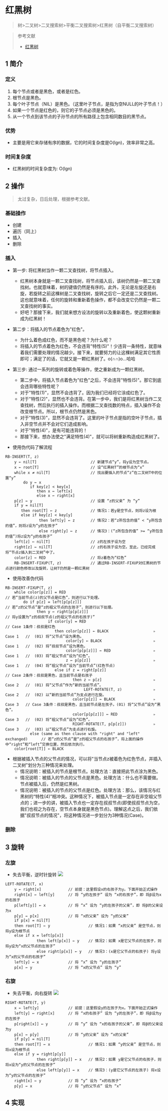 # 红黑树
> 树>二叉树>二叉搜索树>平衡二叉搜索树>红黑树（自平衡二叉搜索树）

> 参考文献
> * [红黑树](https://www.cnblogs.com/skywang12345/p/3245399.html#a1)
## 1 简介

### 定义
1. 每个节点或者是黑色，或者是红色。
2. 根节点是黑色。
3. 每个叶子节点（NIL）是黑色。（这里叶子节点，是指为空NULL的叶子节点！）
4. 如果一个节点是红色的，则它的子节点必须是黑色的。
5. 从一个节点到该节点的子孙节点的所有路径上包含相同数目的黑节点。

### 优势
* 主要是用它来存储有序的数据，它的时间复杂度是O(lgn)，效率非常之高。

### 时间复杂度
* 红黑树的时间复杂度为: O(lgn)
## 2 操作
> 太过复杂，日后处理，根据参考文献。
### 基础操作

* 创建
* 遍历（同上）
* 插入
* 删除

### 插入

* 第一步: 将红黑树当作一颗二叉查找树，将节点插入。
  * 红黑树本身就是一颗二叉查找树，将节点插入后，该树仍然是一颗二叉查找树。也就意味着，树的键值仍然是有序的。此外，无论是左旋还是右旋，若旋转之前这棵树是二叉查找树，旋转之后它一定还是二叉查找树。这也就意味着，任何的旋转和重新着色操作，都不会改变它仍然是一颗二叉查找树的事实。
  * 好吧？那接下来，我们就来想方设法的旋转以及重新着色，使这颗树重新成为红黑树！

* 第二步：将插入的节点着色为"红色"。
  * 为什么着色成红色，而不是黑色呢？为什么呢？
  * 将插入的节点着色为红色，不会违背"特性(5)"！少违背一条特性，就意味着我们需要处理的情况越少。接下来，就要努力的让这棵树满足其它性质即可；满足了的话，它就又是一颗红黑树了。o(∩∩)o...哈哈

* 第三步: 通过一系列的旋转或着色等操作，使之重新成为一颗红黑树。
    * 第二步中，将插入节点着色为"红色"之后，不会违背"特性(5)"。那它到底会违背哪些特性呢？
    * 对于"特性(1)"，显然不会违背了。因为我们已经将它涂成红色了。
    * 对于"特性(2)"，显然也不会违背。在第一步中，我们是将红黑树当作二叉查找树，然后执行的插入操作。而根据二叉查找数的特点，插入操作不会改变根节点。所以，根节点仍然是黑色。
    * 对于"特性(3)"，显然不会违背了。这里的叶子节点是指的空叶子节点，插入非空节点并不会对它们造成影响。
    * 对于"特性(4)"，是有可能违背的！
    * 那接下来，想办法使之"满足特性(4)"，就可以将树重新构造成红黑树了。

* 使用伪代码了解流程
```
RB-INSERT(T, z)  
    y ← nil[T]                        // 新建节点“y”，将y设为空节点。
    x ← root[T]                       // 设“红黑树T”的根节点为“x”
    while x ≠ nil[T]                  // 找出要插入的节点“z”在二叉树T中的位置“y”
        do y ← x                      
           if key[z] < key[x]  
              then x ← left[x]  
              else x ← right[x]  
    p[z] ← y                          // 设置 “z的父亲” 为 “y”
    if y = nil[T]                     
       then root[T] ← z               // 情况1：若y是空节点，则将z设为根
       else if key[z] < key[y]        
               then left[y] ← z       // 情况2：若“z所包含的值” < “y所包含的值”，则将z设为“y的左孩子”
               else right[y] ← z      // 情况3：(“z所包含的值” >= “y所包含的值”)将z设为“y的右孩子” 
    left[z] ← nil[T]                  // z的左孩子设为空
    right[z] ← nil[T]                 // z的右孩子设为空。至此，已经完成将“节点z插入到二叉树”中了。
    color[z] ← RED                    // 将z着色为“红色”
    RB-INSERT-FIXUP(T, z)             // 通过RB-INSERT-FIXUP对红黑树的节点进行颜色修改以及旋转，让树T仍然是一颗红黑树
```

* 使用改善伪代码
```
RB-INSERT-FIXUP(T, z)
    while color[p[z]] = RED                                                  // 若“当前节点(z)的父节点是红色”，则进行以下处理。
        do if p[z] = left[p[p[z]]]                                           // 若“z的父节点”是“z的祖父节点的左孩子”，则进行以下处理。
              then y ← right[p[p[z]]]                                        // 将y设置为“z的叔叔节点(z的祖父节点的右孩子)”
                   if color[y] = RED                                         // Case 1条件：叔叔是红色
                      then color[p[z]] ← BLACK                    ▹ Case 1   //  (01) 将“父节点”设为黑色。
                           color[y] ← BLACK                       ▹ Case 1   //  (02) 将“叔叔节点”设为黑色。
                           color[p[p[z]]] ← RED                   ▹ Case 1   //  (03) 将“祖父节点”设为“红色”。
                           z ← p[p[z]]                            ▹ Case 1   //  (04) 将“祖父节点”设为“当前节点”(红色节点)
                      else if z = right[p[z]]                                // Case 2条件：叔叔是黑色，且当前节点是右孩子
                              then z ← p[z]                       ▹ Case 2   //  (01) 将“父节点”作为“新的当前节点”。
                                   LEFT-ROTATE(T, z)              ▹ Case 2   //  (02) 以“新的当前节点”为支点进行左旋。
                              color[p[z]] ← BLACK                 ▹ Case 3   // Case 3条件：叔叔是黑色，且当前节点是左孩子。(01) 将“父节点”设为“黑色”。
                              color[p[p[z]]] ← RED                ▹ Case 3   //  (02) 将“祖父节点”设为“红色”。
                              RIGHT-ROTATE(T, p[p[z]])            ▹ Case 3   //  (03) 以“祖父节点”为支点进行右旋。
           else (same as then clause with "right" and "left" exchanged)      // 若“z的父节点”是“z的祖父节点的右孩子”，将上面的操作中“right”和“left”交换位置，然后依次执行。
    color[root[T]] ← BLACK 
```
* 根据被插入节点的父节点的情况，可以将"当节点z被着色为红色节点，并插入二叉树"划分为三种情况来处理。
    * 情况说明：被插入的节点是根节点。处理方法：直接把此节点涂为黑色。
    * 情况说明：被插入的节点的父节点是黑色。处理方法：什么也不需要做。节点被插入后，仍然是红黑树。
    * 情况说明：被插入的节点的父节点是红色。处理方法：那么，该情况与红黑树的“特性(4)”相冲突。这种情况下，被插入节点是一定存在非空祖父节点的；进一步的讲，被插入节点也一定存在叔叔节点(即使叔叔节点为空，我们也视之为存在，空节点本身就是黑色节点)。理解这点之后，我们依据"叔叔节点的情况"，将这种情况进一步划分为3种情况(Case)。
### 删除


## 3 旋转

### 左旋
* 失去平衡，逆时针旋转
![](2021-03-13-14-43-51.png)
```
LEFT-ROTATE(T, x)  
    y ← right[x]            // 前提：这里假设x的右孩子为y。下面开始正式操作
    right[x] ← left[y]      // 将 “y的左孩子” 设为 “x的右孩子”，即 将β设为x的右孩子
    p[left[y]] ← x          // 将 “x” 设为 “y的左孩子的父亲”，即 将β的父亲设为x
    p[y] ← p[x]             // 将 “x的父亲” 设为 “y的父亲”
    if p[x] = nil[T]       
    then root[T] ← y                 // 情况1：如果 “x的父亲” 是空节点，则将y设为根节点
    else if x = left[p[x]]  
              then left[p[x]] ← y    // 情况2：如果 x是它父节点的左孩子，则将y设为“x的父节点的左孩子”
              else right[p[x]] ← y   // 情况3：(x是它父节点的右孩子) 将y设为“x的父节点的右孩子”
    left[y] ← x             // 将 “x” 设为 “y的左孩子”
    p[x] ← y                // 将 “x的父节点” 设为 “y”
```

### 右旋

* 失去平衡，向右旋转
![](2021-03-13-14-44-34.png)

```
RIGHT-ROTATE(T, y)  
    x ← left[y]             // 前提：这里假设y的左孩子为x。下面开始正式操作
    left[y] ← right[x]      // 将 “x的右孩子” 设为 “y的左孩子”，即 将β设为y的左孩子
    p[right[x]] ← y         // 将 “y” 设为 “x的右孩子的父亲”，即 将β的父亲设为y
    p[x] ← p[y]             // 将 “y的父亲” 设为 “x的父亲”
    if p[y] = nil[T]       
    then root[T] ← x                 // 情况1：如果 “y的父亲” 是空节点，则将x设为根节点
    else if y = right[p[y]]  
              then right[p[y]] ← x   // 情况2：如果 y是它父节点的右孩子，则将x设为“y的父节点的左孩子”
              else left[p[y]] ← x    // 情况3：(y是它父节点的左孩子) 将x设为“y的父节点的左孩子”
    right[x] ← y            // 将 “y” 设为 “x的右孩子”
    p[y] ← x                // 将 “y的父节点” 设为 “x”
```

## 4 实现

```

```